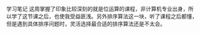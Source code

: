 学习笔记
这周掌握了印象比较深刻的就是位运算的课程，非计算机专业出身，所以学了这节课之后，也使我受益匪浅。另外排序算法这一块，听了课程之后都懂，但是遇到具体排序问题时，灵活选择最合适的排序算法还是不太会。